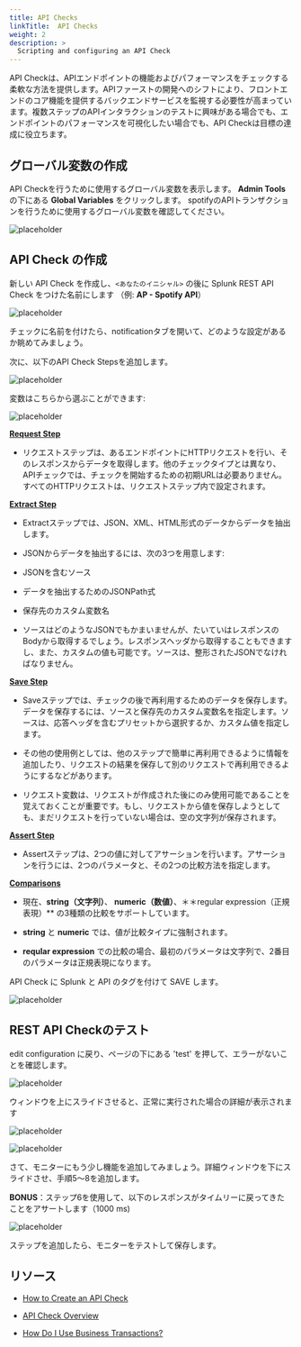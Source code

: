 ```yaml
---
title: API Checks
linkTitle:  API Checks
weight: 2
description: >
  Scripting and configuring an API Check
---
```


API Checkは、APIエンドポイントの機能およびパフォーマンスをチェックする柔軟な方法を提供します。APIファーストの開発へのシフトにより、フロントエンドのコア機能を提供するバックエンドサービスを監視する必要性が高まっています。複数ステップのAPIインタラクションのテストに興味がある場合でも、エンドポイントのパフォーマンスを可視化したい場合でも、API Checkは目標の達成に役立ちます。

## グローバル変数の作成

API Checkを行うために使用するグローバル変数を表示します。 **Admin Tools** の下にある **Global Variables** をクリックします。 spotifyのAPIトランザクションを行うために使用するグローバル変数を確認してください。

![placeholder](../../images/global-variable.png)

## API Check の作成

新しい API Check を作成し、`<あなたのイニシャル>` の後に Splunk REST API Check をつけた名前にします （例: **AP - Spotify API**）

![placeholder](../../images/new-api-check.png)

チェックに名前を付けたら、notificationタブを開いて、どのような設定があるか眺めてみましょう。

次に、以下のAPI Check Stepsを追加します。

 ![placeholder](../../images/api-check-steps.png)

変数はこちらから選ぶことができます:

![placeholder](../../images/available-variables.png)

**[Request Step](https://help.rigor.com/hc/en-us/articles/115004583747-API-Check-Request-Step)**

- リクエストステップは、あるエンドポイントにHTTPリクエストを行い、そのレスポンスからデータを取得します。他のチェックタイプとは異なり、APIチェックでは、チェックを開始するための初期URLは必要ありません。すべてのHTTPリクエストは、リクエストステップ内で設定されます。

**[Extract Step](https://help.rigor.com/hc/en-us/articles/115004582607-API-Check-Extract-Step)**

- Extractステップでは、JSON、XML、HTML形式のデータからデータを抽出します。

- JSONからデータを抽出するには、次の3つを用意します:

- JSONを含むソース

- データを抽出するためのJSONPath式

- 保存先のカスタム変数名

- ソースはどのようなJSONでもかまいませんが、たいていはレスポンスのBodyから取得するでしょう。レスポンスヘッダから取得することもできますし、また、カスタムの値も可能です。ソースは、整形されたJSONでなければなりません。

**[Save Step](https://help.rigor.com/hc/en-us/articles/115004743868-API-Check-Save-Step)**

- Saveステップでは、チェックの後で再利用するためのデータを保存します。データを保存するには、ソースと保存先のカスタム変数名を指定します。ソースは、応答ヘッダを含むプリセットから選択するか、カスタム値を指定します。

- その他の使用例としては、他のステップで簡単に再利用できるように情報を追加したり、リクエストの結果を保存して別のリクエストで再利用できるようにするなどがあります。

- リクエスト変数は、リクエストが作成された後にのみ使用可能であることを覚えておくことが重要です。もし、リクエストから値を保存しようとしても、まだリクエストを行っていない場合は、空の文字列が保存されます。

**[Assert Step](https://help.rigor.com/hc/en-us/articles/115004742408-API-Check-Assert-Step)**

- Assertステップは、2つの値に対してアサーションを行います。アサーションを行うには、2つのパラメータと、その2つの比較方法を指定します。

**[Comparisons](https://help.rigor.com/hc/en-us/articles/115004742408-API-Check-Assert-Step)**

- 現在、**string（文字列）**、 **numeric（数値）**、＊＊regular expression（正規表現）** の3種類の比較をサポートしています。

- **string** と **numeric** では、値が比較タイプに強制されます。

- **reqular expression** での比較の場合、最初のパラメータは文字列で、2番目のパラメータは正規表現になります。

API Check に Splunk と API のタグを付けて SAVE します。

![placeholder](../../images/tags.png)

## REST API Checkのテスト

edit configuration に戻り、ページの下にある 'test' を押して、エラーがないことを確認します。

![placeholder](../../images/test-api-check.png)

ウィンドウを上にスライドさせると、正常に実行された場合の詳細が表示されます

![placeholder](../../images/successful-run.png)

![placeholder](../../images/request-step.png)

さて、モニターにもう少し機能を追加してみましょう。詳細ウィンドウを下にスライドさせ、手順5～8を追加します。

**BONUS**：ステップ6を使用して、以下のレスポンスがタイムリーに戻ってきたことをアサートします（1000 ms)

![placeholder](../../images/additional-steps.png)

ステップを追加したら、モニターをテストして保存します。

## リソース

- [How to Create an API Check](https://help.rigor.com/hc/en-us/articles/115004817308-How-to-Create-an-API-Check)

- [API Check Overview](https://help.rigor.com/hc/en-us/articles/115004952508-API-Check-Overview)

- [How Do I Use Business Transactions?](https://help.rigor.com/hc/en-us/articles/360049442854-How-Do-I-Use-Business-Transactions)

